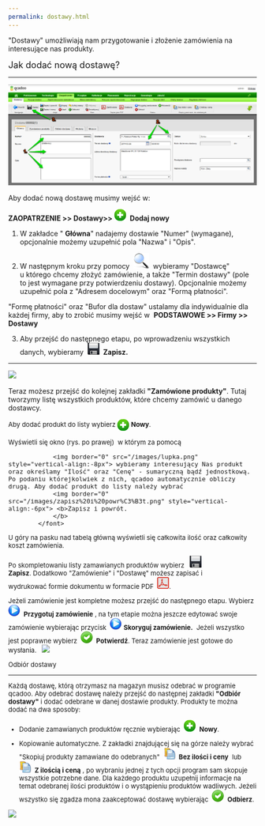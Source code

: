 ```yaml
---
permalink: dostawy.html
---
```

"Dostawy" umożliwiają nam przygotowanie i złożenie zamówienia na interesujące nas produkty. 

<font size="4">Jak dodać nową dostawę?
            </font>

* * *

 ![](/images/Zaopatrzenie-%20dostawy.png)

Aby dodać nową dostawę musimy wejść w:

**ZAOPATRZENIE \>\> Dostawy\>\>&nbsp;**![](/images/newIcon24.png)&nbsp; **Dodaj nowy &nbsp;**

1. W zakładce " **Główna**" nadajemy dostawie "Numer" (wymagane), opcjonalnie możemy uzupełnić pola "Nazwa" i&nbsp;"Opis".

2. W następnym kroku przy pomocy&nbsp; ![](/images/lupka.png) &nbsp;wybieramy "Dostawcę" u&nbsp;którego chcemy złożyć zamówienie, a&nbsp;także "Termin dostawy" (pole to jest wymagane przy potwierdzeniu dostawy). Opcjonalnie możemy uzupełnić pola z&nbsp;"Adresem docelowym" oraz "Formą płatności".

"Formę płatności" oraz "Bufor dla dostaw" ustalamy dla indywidualnie dla każdej firmy, aby to zrobić musimy wejść w&nbsp; **PODSTAWOWE \>\> Firmy \>\> Dostawy**

3. Aby przejść do następnego etapu, po wprowadzeniu wszystkich danych, wybieramy&nbsp; ![](/images/zapisz.png)&nbsp; **Zapisz.**

* * *

 ![](/images/zam%C3%B3wione%20produkty-%20dodaj%20nowy.png)

Teraz możesz przejść do kolejnej zakładki **"Zamówione produkty"**. Tutaj tworzymy listę wszystkich produktów, które chcemy zamówić u&nbsp;danego dostawcy.

<font size="2">Aby dodać produkt do listy wybierz <img border="0" src="/images/dodaj%20nowy.png" style="vertical-align:-8px"> <b>Nowy</b>. 
        </font>

<font size="2">Wyświetli się okno (rys. po prawej)  w którym za pomocą 

                <img border="0" src="/images/lupka.png" style="vertical-align:-8px"> wybieramy interesujący Nas produkt oraz określamy "Ilość" oraz "Cenę" - sumaryczną bądź jednostkową. Po podaniu którejkolwiek z nich, qcadoo automatycznie obliczy drugą. Aby dodać produkt do listy należy wybrać 
                <img border="0" src="/images/zapisz%20i%20powr%C3%B3t.png" style="vertical-align:-6px"> <b>Zapisz i powrót.
                </b>
            </font>

U góry na pasku nad tabelą główną wyświetli się całkowita ilość oraz całkowity koszt zamówienia.

Po skompletowaniu listy zamawianych produktów wybierz &nbsp; ![](/images/zapisz.png)&nbsp; **Zapisz**.&nbsp;Dodatkowo "Zamówienie" i "Dostawę"&nbsp;możesz zapisać i wydrukować&nbsp;formie dokumentu w formacie PDF&nbsp; ![](/images/PDF.png).

 Jeżeli zamówienie jest kompletne możesz przejść do następnego etapu. Wybierz&nbsp; ![](/images/startIcon24.png)&nbsp; **Przygotuj zamówienie** , na tym etapie można jeszcze edytować swoje zamówienie wybierając przycisk&nbsp; ![](/images/startIcon24.png) **Skoryguj zamówienie.** &nbsp;Jeżeli wszystko jest poprawne wybierz&nbsp; ![](/images/acceptIcon24.png)&nbsp; **Potwierdź**. Teraz zamówienie jest gotowe do wysłania. &nbsp; 
 ![](/images/Zaopatrzenie-%20Dostawy-%20Zam%C3%B3wione%20produkty.png)

Odbiór dostawy

* * *

Każdą dostawę, którą otrzymasz na magazyn musisz odebrać w programie qcadoo. Aby odebrać dostawę należy przejść do następnej zakładki **"Odbiór dostawy"** i dodać odebrane w danej dostawie produkty. Produkty te można dodać na dwa sposoby:

- Dodanie zamawianych produktów ręcznie wybierając&nbsp; ![](/images/dodaj%20nowy.png)&nbsp; **Nowy**.

- Kopiowanie automatyczne. Z zakładki znajdującej się na górze należy wybrać "Skopiuj produkty zamawiane do odebranych"&nbsp; ![](/images/copyIcon24.png)&nbsp; **Bez ilości i ceny** &nbsp;lub&nbsp; ![](/images/copyIcon24.png)&nbsp; **Z ilością i ceną** , po wybraniu jednej z tych opcji program sam skopuje wszystkie potrzebne dane. Dla każdego produktu uzupełnij informacje na temat odebranej ilości produktów&nbsp;i&nbsp;o&nbsp;wystąpieniu produktów wadliwych. Jeżeli wszystko się zgadza mona zaakceptować dostawę wybierając&nbsp; ![](/images/acceptIcon24.png)&nbsp; **Odbierz**.&nbsp;

[![](/images/Zaopatrzenie-%20Dostawy-%20Odbi%C3%B3r%20dostawy.png)](/images/Zaopatrzenie-%20Dostawy-%20Odbi%C3%B3r%20dostawy.png)


